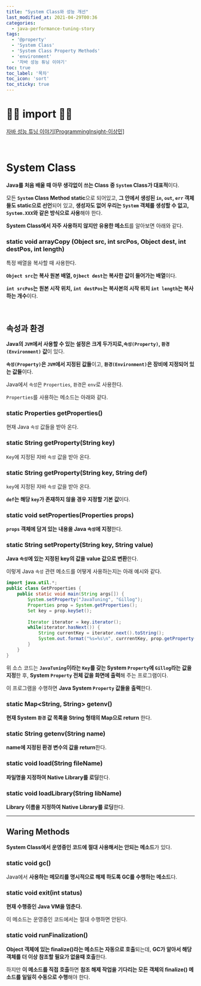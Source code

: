 ```yaml
---
title: "System Class와 성능 개선"
last_modified_at: 2021-04-29T00:36
categories: 
  - java-performance-tuning-story
tags: 
  - '@property' 
  - 'System Class' 
  - 'System Class Property Methods' 
  - 'environment' 
  - '자바 성능 튜닝 이야기'
toc: true
toc_label: '목차'
toc_icon: 'sort'
toc_sticky: true
---
```

# 🙆‍♂️ import 🙇‍♂️

[자바 성능 튜닝 이야기[ProgrammingInsight-이상민]](http://www.yes24.com/Product/Goods/11261731)

<br>


# System Class

**Java를 처음 배울 때 아무 생각없이 쓰는 Class 중 `System` Class가 대표적**이다.

모든 **`System` Class Method static**으로 되어있고, **그 안에서 생성된 `in`, `out`, `err` 객체 들도 static으로 선언**되어 있고, **생성자도 없어 우리는 `System` 객체를 생성할 수 없고, `System.XXX`와 같은 방식으로 사용**해야 한다.

**System Class에서 자주 사용하지 않지만 유용한 메소드**를 알아보면 아래와 같다.

### static void arrayCopy (Object src, int srcPos, Object dest, int destPos, int length)

특정 배열을 복사할 때 사용한다.

**`Object src`는 복사 원본 배열, `Ojbect dest`는 복사한 값이 들어가는 배열**이다.

**`int srcPos`는 원본 시작 위치, `int destPos`는 복사본의 시작 위치 `int length`는 복사하는 개수**이다.



<br>

## 속성과 환경


**Java의 `JVM`에서 사용할 수 있는 설정은 크게 두가지로,`속성(Property)`, `환경(Environment)` 값**이 있다.

**`속성(Property)`은 `JVM`에서 지정된 값들**이고, **`환경(Environment)`은 장비에 지정되어 있는 값들**이다.

Java에서 `속성`은 `Properties`, `환경`은 `env`로 사용한다.

`Properties`를 사용하는 메소드는 아래와 같다.





### static Properties getProperties()

현재 Java `속성` 값들을 받아 온다.



### static String getProperty(String key)

`Key`에 지정된 자바 `속성` 값을 받아 온다.



### static String getProperty(String key, String def)

`key`에 지정된 자바 `속성` 값을 받아 온다.

**`def`는 해당 `key`가 존재하지 않을 경우 지정할 기본 값**이다.



### static void setProperties(Properties props)

**`props` 객체에 담겨 있는 내용을 Java `속성`에 지정**한다.



### static String setProperty(String key, String value)

**Java `속성`에 있는 지정된 key의 값을 value 값으로 변환**한다.

이렇게 Java `속성` 관련 메소드를 어떻게 사용하는지는 아래 예시와 같다.

```java
import java.util.*;
public class GetProperties {
	public static void main(String args[]) {
    	System.setProperty("JavaTuning", "Gillog");
        Properties prop = System.getProperties();
        Set key = prop.keySet();
        
        Iterator iterator = key.iterator();
        while(iterator.hasNext()) {
        	String currentKey = iterator.next().toString();
            System.out.format("%s=%s\n", currrentKey, prop.getProperty(currentKey));
        }
    }
}

```

위 소스 코드는 **`JavaTuning`이라는 `Key`를 갖는 System `Property`에 `Gillog`라는 값을 지정**한 후, **System `Property` 전체 값을 화면에 출력**해 주는 프로그램이다.

이 프로그램을 수행하면 **Java System `Property` 값들을 출력**한다.



### static Map<String, String> getenv()

**현재 System `환경` 값 목록을 String 형태의 Map으로 return** 한다.

### static String getenv(String name)

**name에 지정된 환경 변수의 값을 return**한다.


### static void load(String fileName)

**파일명을 지정하여 Native Library를 로딩**한다.

### static void loadLibrary(String libName)

**Library 이름을 지정하여 Native Library를 로딩**한다.


---

## Waring Methods

**System Class에서 운영중인 코드에 절대 사용해서는 안되는 메소드**가 있다.

### static void gc()

Java에서 **사용하는 메모리를 명시적으로 해제 하도록 GC를 수행하는 메소드**다.

### static void exit(int status)

**현재 수행중인 Java VM을 멈춘다.**

이 메소드는 운영중인 코드에서는 절대 수행하면 안된다.

### static void runFinalization()

**Object 객체에 있는 finalize()라는 메소드는 자동으로 호출**되는데, **GC가 알아서 해당 객체를 더 이상 참조할 필요가 없을때 호출**한다.

하지만 **이 메소드를 직접 호출**하면 **참조 해제 작업을 기다리는 모든 객체의 finalize() 메소드를 일일히 수동으로 수행**해야 한다.
